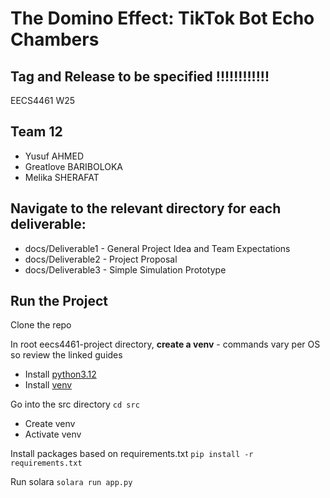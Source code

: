 # The Domino Effect: TikTok Bot Echo Chambers
## Tag and Release to be specified !!!!!!!!!!!!
EECS4461 W25

## Team 12
- Yusuf AHMED
- Greatlove BARIBOLOKA
- Melika SHERAFAT

## Navigate to the relevant directory for each deliverable:
- docs/Deliverable1 - General Project Idea and Team Expectations
- docs/Deliverable2 - Project Proposal 
- docs/Deliverable3 - Simple Simulation Prototype

## Run the Project
Clone the repo

In root eecs4461-project directory, **create a venv** - commands vary per OS so review the linked guides
- Install [python3.12](https://www.python.org/downloads/release/python-3128/)
- Install [venv](https://realpython.com/python-virtual-environments-a-primer/)


Go into the src directory
`cd src`

- Create venv
- Activate venv

Install packages based on requirements.txt
`pip install -r requirements.txt`

Run solara
`solara run app.py`
